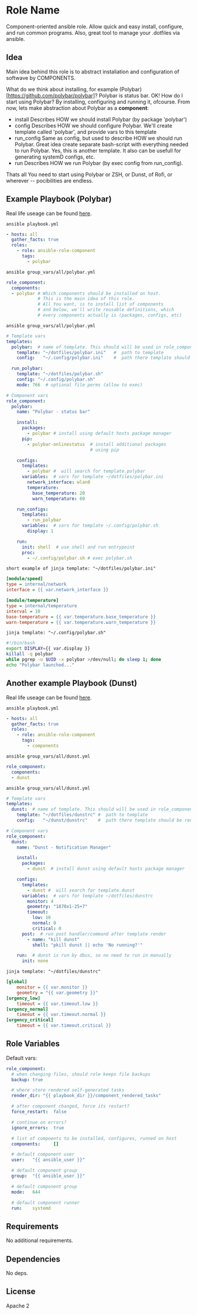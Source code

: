 Role Name
=========

Component-oriented ansible role. Allow quick and easy install, configure, and run common programs. Also, great tool to manage your .dotfiles via ansible.

Idea
--------------

Main idea behind this role is to abstract instaliation and configuration of softwave by COMPONENTS. 

What do we think about installing, for example (Polybar)[https://github.com/polybar/polybar]? Polybar is status bar. OK! How do I start using Polybar? By installing, configuring and running it, ofcourse. From now, lets make abstraction about Polybar as a **component**: 
- install 
  Describes HOW we should install Polybar (by package 'polybar')
- config
  Describes HOW we should configure Polybar. We'll create template called 'polybar', and provide vars to this template
- run\_config
  Same as config, but used to describe HOW we should run Polybar. Great idea create separate bash-script with everything needed to run Polybar. Yes, this is another template. It also can be usefull for generating systemD configs, etc.
- run
  Describes HOW we run Polybar (by exec config from run\_config).

Thats all You need to start using Polybar or ZSH, or Dunst, of Rofi, or wherever -- pocibilities are endless.

Example Playbook (Polybar)
----------------
Real life useage can be found [here](https://gitlab.com/shellshock.dnull/ansible). 

`ansible playbook.yml`
```yaml
- hosts: all
  gather_facts: true
  roles:
    - role: ansible-role-component
      tags:
        - polybar
```

`ansible group_vars/all/polybar.yml`
```yaml
role_component:
  components:
  - polybar # Which components should be installed on host.
            # This is the main idea of this role.
            # All You want, is to install list of components
            # and below, we`ll write reusable definitions, which
            # every components actually is (packages, configs, etc)
```

`ansible group_vars/all/polybar.yml`
```yaml
# Template vars
templates:
  polybar:  # name of template. This should will be used in role_component.dunst.templates[]
    template: "~/dotfiles/polybar.ini"   #  path to template
    config:   "~/.config/polybar.ini"    #  path there template should be rendered

  run_polybar:
    template: "~/dotfiles/polybar.sh"
    config: "~/.config/polybar.sh"
    mode: 766  # optional file perms (allow to exec)

# Component vars
role_component:
  polybar:
    name: "Polybar - status bar"

    install:
      packages:
        - polybar # install using default hosts package manager
      pip:
        - polybar-onlinestatus  # install additional packages 
                                # using pip

    configs:
      templates:
        - polybar #  will search for template.polybar
      variables:  # vars for template ~/dotfiles/polybar.ini
        network_interface: wlan0
        temperature:
          base_temperature: 20
          warn_temperature: 60

    run_configs:
      templates:
        - run_polybar
      variables:  # vars for template ~/.config/polybar.sh
        display: 1

    run:
      init: shell  # use shell and run entrypoint
      proc: 
        - ~/.config/polybar.sh # exec polybar.sh
```

`short example of jinja template: "~/dotfiles/polybar.ini"`
```ini
[module/speed]
type = internal/network
interface = {{ var.network_interface }}

[module/temperature]
type = internal/temperature
interval = 10
base-temperature = {{ var.temperature.base_temperature }}
warn-temperature = {{ var.temperature.warn_temperature }}
```

`jinja template: "~/.config/polybar.sh"`
```bash
#!/bin/bash
export DISPLAY={{ var.display }}
killall -q polybar
while pgrep -u $UID -x polybar >/dev/null; do sleep 1; done
echo "Polybar launched..."
```

Another example Playbook (Dunst)
----------------

Real life useage can be found [here](https://gitlab.com/shellshock.dnull/ansible). 

`ansible playbook.yml`
```yaml
- hosts: all
  gather_facts: true
  roles:
    - role: ansible-role-component
      tags:
        - components
```

`ansible group_vars/all/dunst.yml`
```yaml
role_component:
  components:
  - dunst 
```

`ansible group_vars/all/dunst.yml`
```yaml
# Template vars
templates:
  dunst:  # name of template. This should will be used in role_component.dunst.templates[]
    template: "~/dotfiles/dunstrc" #  path to template
    config:   "~/dunst/dunstrc"    #  path there template should be rendered

# Component vars
role_component:
  dunst:
    name: "Dunst - Notification Manager"

    install:
      packages:
        - dunst  # install dunst using default hosts package manager

    configs:
      templates:
        - dunst #  will search for template.dunst
      variables:  # vars for template ~/dotfiles/dunstrc
        monitor: 4
        geometry: "1870x1-25+7"
        timeout:
          low: 10
          normal: 0
          critical: 0
      post:  # run post handler/command after template render
        - name: "kill dunst"
          shell: "pkill dunst || echo 'No running?'"

    run:  # dunst is run by dbus, so no need to run in manually
      init: none
```

`jinja template: "~/dotfiles/dunstrc"`
```ini
[global]
    monitor = {{ var.monitor }}
    geometry = "{{ var.geometry }}"
[urgency_low]
    timeout = {{ var.timeout.low }}
[urgency_normal]
    timeout = {{ var.timeout.normal }}
[urgency_critical]
    timeout = {{ var.timeout.critical }}
```

Role Variables
--------------

Default vars:
```yaml
role_component:
  # when changing files, should role keeps file backups
  backup: true

  # where store rendered self-generated tasks
  render_dir: "{{ playbook_dir }}/component_rendered_tasks"

  # after component changed, force its restart?
  force_restart:  false

  # continue on errors?
  ignore_errors:  true

  # list of compoents to be installed, configures, runned on host
  components:     []

  # default component user
  user:   "{{ ansible_user }}"

  # default component group
  group:  "{{ ansible_user }}"

  # default component group
  mode:   644

  # default component runner
  run:    systemd
```

Requirements
------------

No additional requirements.

Dependencies
------------

No deps.

License
-------

Apache 2
